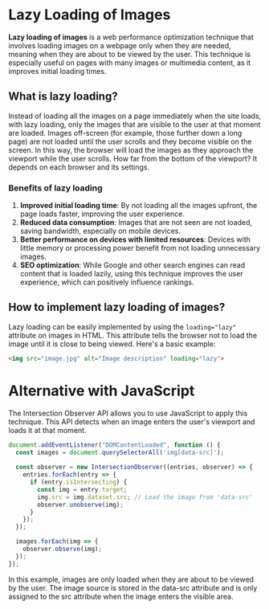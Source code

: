 # Lazy Loading of Images

**Lazy loading of images** is a web performance optimization technique that involves loading images on a webpage only when they are needed, meaning when they are about to be viewed by the user. This technique is especially useful on pages with many images or multimedia content, as it improves initial loading times.

## What is lazy loading?

Instead of loading all the images on a page immediately when the site loads, with lazy loading, only the images that are visible to the user at that moment are loaded. Images off-screen (for example, those further down a long page) are not loaded until the user scrolls and they become visible on the screen. In this way, the browser will load the images as they approach the viewport while the user scrolls. How far from the bottom of the viewport? It depends on each browser and its settings.

### Benefits of lazy loading

1. **Improved initial loading time**: By not loading all the images upfront, the page loads faster, improving the user experience.
2. **Reduced data consumption**: Images that are not seen are not loaded, saving bandwidth, especially on mobile devices.
3. **Better performance on devices with limited resources**: Devices with little memory or processing power benefit from not loading unnecessary images.
4. **SEO optimization**: While Google and other search engines can read content that is loaded lazily, using this technique improves the user experience, which can positively influence rankings.

## How to implement lazy loading of images?

Lazy loading can be easily implemented by using the `loading="lazy"` attribute on images in HTML. This attribute tells the browser not to load the image until it is close to being viewed. Here's a basic example:

```html
<img src="image.jpg" alt="Image description" loading="lazy">
```

# Alternative with JavaScript

The Intersection Observer API allows you to use JavaScript to apply this technique. This API detects when an image enters the user's viewport and loads it at that moment.

```javascript
document.addEventListener("DOMContentLoaded", function () {
  const images = document.querySelectorAll('img[data-src]');
  
  const observer = new IntersectionObserver((entries, observer) => {
    entries.forEach(entry => {
      if (entry.isIntersecting) {
        const img = entry.target;
        img.src = img.dataset.src; // Load the image from 'data-src'
        observer.unobserve(img);
      }
    });
  });

  images.forEach(img => {
    observer.observe(img);
  });
});
```

In this example, images are only loaded when they are about to be viewed by the user. The image source is stored in the data-src attribute and is only assigned to the src attribute when the image enters the visible area.